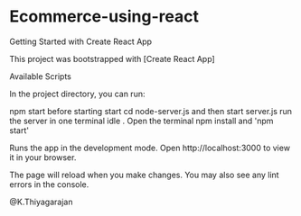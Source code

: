 # Ecommerce-using-react

Getting Started with Create React App

This project was bootstrapped with [Create React App]

Available Scripts

In the project directory, you can run:

npm start before starting start cd node-server.js and then start server.js run the server in one terminal idle . Open the terminal npm install and 'npm start'

Runs the app in the development mode.
Open http://localhost:3000 to view it in your browser.

The page will reload when you make changes.
You may also see any lint errors in the console.

@K.Thiyagarajan

